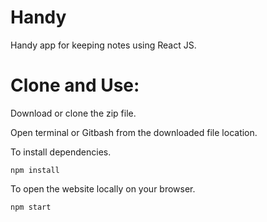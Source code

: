 # Handy
Handy app for keeping notes using React JS.


# Clone and Use:

  Download or clone the zip file.

  Open terminal or Gitbash from the downloaded file location.

  To install dependencies.

    npm install

  To open the website locally on your browser.

    npm start
